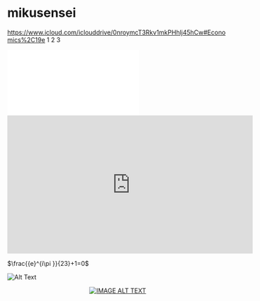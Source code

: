 # mikusensei
https://www.icloud.com/iclouddrive/0nroymcT3Rkv1mkPHhlj45hCw#Economics%2C19e
1
2
3

<script type="text/javascript" src="http://cdn.mathjax.org/mathjax/latest/MathJax.js?config=default"></script>

<iframe src="//player.bilibili.com/player.html?aid=415363473&bvid=BV1hV411a7W9&cid=255776715&page=1" scrolling="no" border="0" frameborder="no" framespacing="0" allowfullscreen="true"> </iframe>

 
<iframe width="560" height="315"
src="https://www.youtube.com/embed/MUQfKFzIOeU" 
frameborder="0" 
allow="accelerometer; autoplay; encrypted-media; gyroscope; picture-in-picture" 
allowfullscreen></iframe>

$\frac{{e}^{i\pi }}{23}+1=0$

![Alt Text](https://media.giphy.com/media/vFKqnCdLPNOKc/giphy.gif)


<div align="center">
  <a href="https://www.youtube.com/watch?v=YOUTUBE_VIDEO_ID_HERE"><img src="https://img.youtube.com/vi/YOUTUBE_VIDEO_ID_HERE/0.jpg" alt="IMAGE ALT TEXT"></a>
</div>

